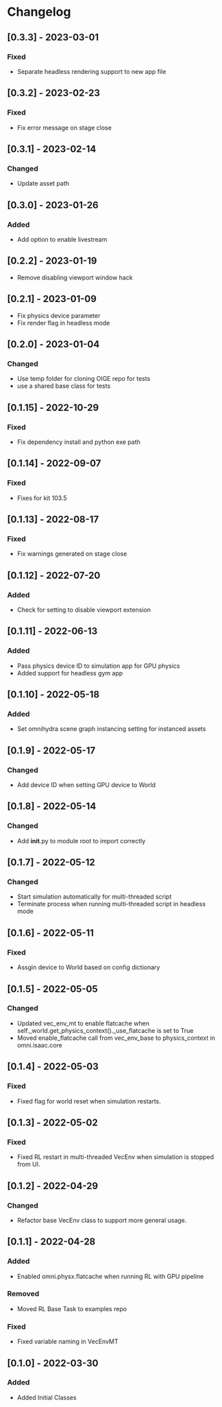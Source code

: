 # Changelog

## [0.3.3] - 2023-03-01
### Fixed
- Separate headless rendering support to new app file

## [0.3.2] - 2023-02-23
### Fixed
- Fix error message on stage close

## [0.3.1] - 2023-02-14
### Changed
- Update asset path

## [0.3.0] - 2023-01-26
### Added
- Add option to enable livestream

## [0.2.2] - 2023-01-19
- Remove disabling viewport window hack

## [0.2.1] - 2023-01-09
- Fix physics device parameter
- Fix render flag in headless mode

## [0.2.0] - 2023-01-04
### Changed
- Use temp folder for cloning OIGE repo for tests
- use a shared base class for tests

## [0.1.15] - 2022-10-29
### Fixed
- Fix dependency install and python exe path

## [0.1.14] - 2022-09-07
### Fixed
- Fixes for kit 103.5

## [0.1.13] - 2022-08-17

### Fixed
- Fix warnings generated on stage close

## [0.1.12] - 2022-07-20

### Added
- Check for setting to disable viewport extension

## [0.1.11] - 2022-06-13

### Added
- Pass physics device ID to simulation app for GPU physics
- Added support for headless gym app

## [0.1.10] - 2022-05-18

### Added
- Set omnihydra scene graph instancing setting for instanced assets

## [0.1.9] - 2022-05-17

### Changed
- Add device ID when setting GPU device to World

## [0.1.8] - 2022-05-14

### Changed
- Add __init__.py to module root to import correctly

## [0.1.7] - 2022-05-12

### Changed
- Start simulation automatically for multi-threaded script
- Terminate process when running multi-threaded script in headless mode

## [0.1.6] - 2022-05-11

### Fixed
- Assgin device to World based on config dictionary

## [0.1.5] - 2022-05-05

### Changed
- Updated vec_env_mt to enable flatcache when self._world.get_physics_context()._use_flatcache is set to True
- Moved enable_flatcache call from vec_env_base to physics_context in omni.isaac.core

## [0.1.4] - 2022-05-03

### Fixed
- Fixed flag for world reset when simulation restarts.

## [0.1.3] - 2022-05-02

### Fixed
- Fixed RL restart in multi-threaded VecEnv when simulation is stopped from UI.

## [0.1.2] - 2022-04-29

### Changed
- Refactor base VecEnv class to support more general usage.

## [0.1.1] - 2022-04-28

### Added
- Enabled omni.physx.flatcache when running RL with GPU pipeline

### Removed
- Moved RL Base Task to examples repo

### Fixed
- Fixed variable naming in VecEnvMT

## [0.1.0] - 2022-03-30

### Added
- Added Initial Classes
